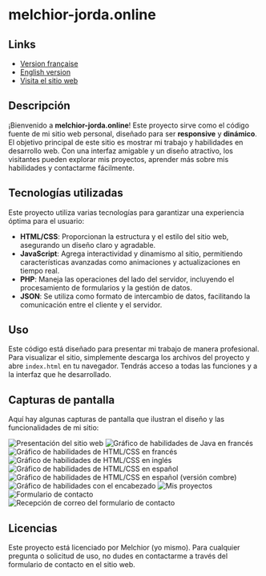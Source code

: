 # melchior-jorda.online

## Links
- [Version française](README_FR.md)
- [English version](../README.md)
- [Visita el sitio web](https://melchior-jorda.online/index.html)

## Descripción
¡Bienvenido a **melchior-jorda.online**! Este proyecto sirve como el código fuente de mi sitio web personal, diseñado para ser **responsive** y **dinámico**. El objetivo principal de este sitio es mostrar mi trabajo y habilidades en desarrollo web. Con una interfaz amigable y un diseño atractivo, los visitantes pueden explorar mis proyectos, aprender más sobre mis habilidades y contactarme fácilmente.

## Tecnologías utilizadas
Este proyecto utiliza varias tecnologías para garantizar una experiencia óptima para el usuario:
- **HTML/CSS**: Proporcionan la estructura y el estilo del sitio web, asegurando un diseño claro y agradable.
- **JavaScript**: Agrega interactividad y dinamismo al sitio, permitiendo características avanzadas como animaciones y actualizaciones en tiempo real.
- **PHP**: Maneja las operaciones del lado del servidor, incluyendo el procesamiento de formularios y la gestión de datos.
- **JSON**: Se utiliza como formato de intercambio de datos, facilitando la comunicación entre el cliente y el servidor.

## Uso
Este código está diseñado para presentar mi trabajo de manera profesional. Para visualizar el sitio, simplemente descarga los archivos del proyecto y abre `index.html` en tu navegador. Tendrás acceso a todas las funciones y a la interfaz que he desarrollado.

## Capturas de pantalla
Aquí hay algunas capturas de pantalla que ilustran el diseño y las funcionalidades de mi sitio:

![Presentación del sitio web](screenshots/Sun_Presentation.png)
![Gráfico de habilidades de Java en francés](screenshots/Sun_Competence_java.png)
![Gráfico de habilidades de HTML/CSS en francés](screenshots/Sun_Competence_HTML.png)
![Gráfico de habilidades de HTML/CSS en inglés](screenshots/Sun_Competence_HTML_en.png)
![Gráfico de habilidades de HTML/CSS en español](screenshots/Sun_Competence_HTML_es.png)
![Gráfico de habilidades de HTML/CSS en español (versión combre)](screenshots/Moon_Competence_HTML.png)
![Gráfico de habilidades con el encabezado](screenshots/Moon_Competence&header.png)
![Mis proyectos](screenshots/Sun_Projets.png)
![Formulario de contacto](screenshots/Sun_contact.png)
![Recepción de correo del formulario de contacto](screenshots/Mail_received.png)

## Licencias
Este proyecto está licenciado por Melchior (yo mismo). Para cualquier pregunta o solicitud de uso, no dudes en contactarme a través del formulario de contacto en el sitio web.
